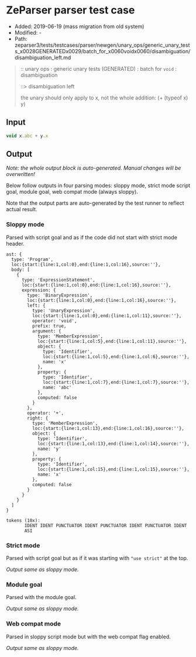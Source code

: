 # ZeParser parser test case

- Added: 2019-06-19 (mass migration from old system)
- Modified: -
- Path: zeparser3/tests/testcases/parser/newgen/unary_ops/generic_unary_tests_x0028GENERATEDx0029/batch_for_x0060voidx0060/disambiguation/disambiguation_left.md

> :: unary ops : generic unary tests (GENERATED) : batch for `void` : disambiguation
>
> ::> disambiguation left
>
> the unary should only apply to x, not the whole addition: (+ (typeof x) y)

## Input

`````js
void x.abc + y.x
`````

## Output

_Note: the whole output block is auto-generated. Manual changes will be overwritten!_

Below follow outputs in four parsing modes: sloppy mode, strict mode script goal, module goal, web compat mode (always sloppy).

Note that the output parts are auto-generated by the test runner to reflect actual result.

### Sloppy mode

Parsed with script goal and as if the code did not start with strict mode header.

`````
ast: {
  type: 'Program',
  loc:{start:{line:1,col:0},end:{line:1,col:16},source:''},
  body: [
    {
      type: 'ExpressionStatement',
      loc:{start:{line:1,col:0},end:{line:1,col:16},source:''},
      expression: {
        type: 'BinaryExpression',
        loc:{start:{line:1,col:0},end:{line:1,col:16},source:''},
        left: {
          type: 'UnaryExpression',
          loc:{start:{line:1,col:0},end:{line:1,col:11},source:''},
          operator: 'void',
          prefix: true,
          argument: {
            type: 'MemberExpression',
            loc:{start:{line:1,col:5},end:{line:1,col:11},source:''},
            object: {
              type: 'Identifier',
              loc:{start:{line:1,col:5},end:{line:1,col:6},source:''},
              name: 'x'
            },
            property: {
              type: 'Identifier',
              loc:{start:{line:1,col:7},end:{line:1,col:7},source:''},
              name: 'abc'
            },
            computed: false
          }
        },
        operator: '+',
        right: {
          type: 'MemberExpression',
          loc:{start:{line:1,col:13},end:{line:1,col:16},source:''},
          object: {
            type: 'Identifier',
            loc:{start:{line:1,col:13},end:{line:1,col:14},source:''},
            name: 'y'
          },
          property: {
            type: 'Identifier',
            loc:{start:{line:1,col:15},end:{line:1,col:15},source:''},
            name: 'x'
          },
          computed: false
        }
      }
    }
  ]
}

tokens (10x):
       IDENT IDENT PUNCTUATOR IDENT PUNCTUATOR IDENT PUNCTUATOR IDENT
       ASI
`````

### Strict mode

Parsed with script goal but as if it was starting with `"use strict"` at the top.

_Output same as sloppy mode._

### Module goal

Parsed with the module goal.

_Output same as sloppy mode._

### Web compat mode

Parsed in sloppy script mode but with the web compat flag enabled.

_Output same as sloppy mode._
